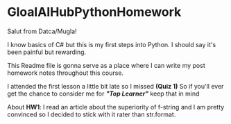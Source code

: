 # GloalAIHubPythonHomework

Salut from Datca/Mugla!

I know basics of C# but this is my first steps into Python. I should say it's been painful but rewarding.

This Readme file is gonna serve as a place where I can write my post homework notes throughout this course.

I attended the first lesson a little bit late so I missed __(Quiz 1)__ 
So if you'll ever get the chance to consider me for __*"Top Learner"*__ keep that in mind

About __HW1__:
I read an article about the superiority of f-string and I am pretty convinced so I decided to stick with it rater than str.format. 
